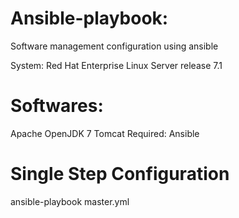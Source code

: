 # Ansible-playbook:

Software management configuration using ansible

System: Red Hat Enterprise Linux Server release 7.1

# Softwares:

Apache
OpenJDK 7
Tomcat
Required: Ansible

# Single Step Configuration

ansible-playbook master.yml
